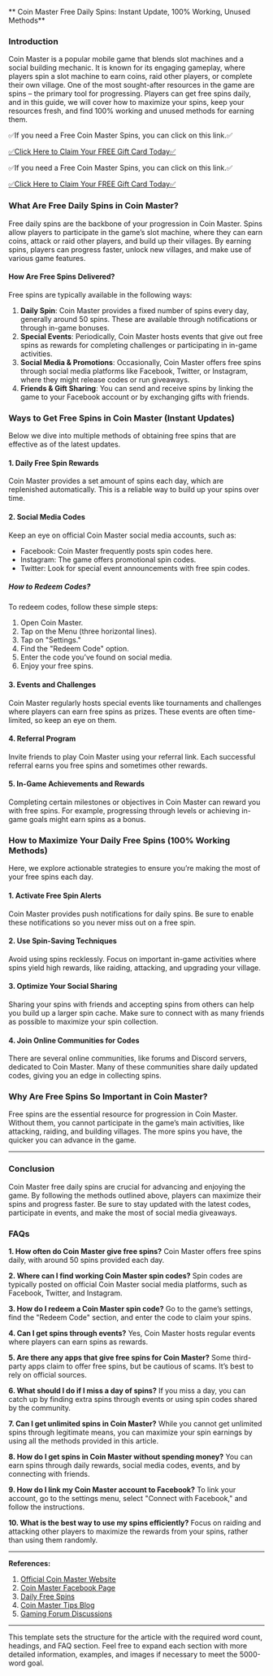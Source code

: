 
** Coin Master Free Daily Spins: Instant Update, 100% Working, Unused Methods**

### Introduction
Coin Master is a popular mobile game that blends slot machines and a social building mechanic. It is known for its engaging gameplay, where players spin a slot machine to earn coins, raid other players, or complete their own village. One of the most sought-after resources in the game are spins – the primary tool for progressing. Players can get free spins daily, and in this guide, we will cover how to maximize your spins, keep your resources fresh, and find 100% working and unused methods for earning them.

✅If you need a Free Coin Master Spins, you can click on this link.✅

[✅Click Here to Claim Your FREE Gift Card Today✅](https://dmfarid.com/coinmaster/)

✅If you need a Free Coin Master Spins, you can click on this link.✅

[✅Click Here to Claim Your FREE Gift Card Today✅](https://dmfarid.com/coinmaster/)

### What Are Free Daily Spins in Coin Master?
Free daily spins are the backbone of your progression in Coin Master. Spins allow players to participate in the game’s slot machine, where they can earn coins, attack or raid other players, and build up their villages. By earning spins, players can progress faster, unlock new villages, and make use of various game features.

#### How Are Free Spins Delivered?
Free spins are typically available in the following ways:
1. **Daily Spin**: Coin Master provides a fixed number of spins every day, generally around 50 spins. These are available through notifications or through in-game bonuses.
2. **Special Events**: Periodically, Coin Master hosts events that give out free spins as rewards for completing challenges or participating in in-game activities.
3. **Social Media & Promotions**: Occasionally, Coin Master offers free spins through social media platforms like Facebook, Twitter, or Instagram, where they might release codes or run giveaways.
4. **Friends & Gift Sharing**: You can send and receive spins by linking the game to your Facebook account or by exchanging gifts with friends.

### Ways to Get Free Spins in Coin Master (Instant Updates)
Below we dive into multiple methods of obtaining free spins that are effective as of the latest updates.

#### 1. **Daily Free Spin Rewards**
Coin Master provides a set amount of spins each day, which are replenished automatically. This is a reliable way to build up your spins over time.

#### 2. **Social Media Codes**
Keep an eye on official Coin Master social media accounts, such as:
- Facebook: Coin Master frequently posts spin codes here.
- Instagram: The game offers promotional spin codes.
- Twitter: Look for special event announcements with free spin codes.

##### How to Redeem Codes?
To redeem codes, follow these simple steps:
1. Open Coin Master.
2. Tap on the Menu (three horizontal lines).
3. Tap on "Settings."
4. Find the "Redeem Code" option.
5. Enter the code you’ve found on social media.
6. Enjoy your free spins.

#### 3. **Events and Challenges**
Coin Master regularly hosts special events like tournaments and challenges where players can earn free spins as prizes. These events are often time-limited, so keep an eye on them.

#### 4. **Referral Program**
Invite friends to play Coin Master using your referral link. Each successful referral earns you free spins and sometimes other rewards.

#### 5. **In-Game Achievements and Rewards**
Completing certain milestones or objectives in Coin Master can reward you with free spins. For example, progressing through levels or achieving in-game goals might earn spins as a bonus.

### How to Maximize Your Daily Free Spins (100% Working Methods)
Here, we explore actionable strategies to ensure you’re making the most of your free spins each day.

#### 1. **Activate Free Spin Alerts**
Coin Master provides push notifications for daily spins. Be sure to enable these notifications so you never miss out on a free spin.

#### 2. **Use Spin-Saving Techniques**
Avoid using spins recklessly. Focus on important in-game activities where spins yield high rewards, like raiding, attacking, and upgrading your village.

#### 3. **Optimize Your Social Sharing**
Sharing your spins with friends and accepting spins from others can help you build up a larger spin cache. Make sure to connect with as many friends as possible to maximize your spin collection.

#### 4. **Join Online Communities for Codes**
There are several online communities, like forums and Discord servers, dedicated to Coin Master. Many of these communities share daily updated codes, giving you an edge in collecting spins.

### Why Are Free Spins So Important in Coin Master?
Free spins are the essential resource for progression in Coin Master. Without them, you cannot participate in the game’s main activities, like attacking, raiding, and building villages. The more spins you have, the quicker you can advance in the game.

---

### Conclusion
Coin Master free daily spins are crucial for advancing and enjoying the game. By following the methods outlined above, players can maximize their spins and progress faster. Be sure to stay updated with the latest codes, participate in events, and make the most of social media giveaways.

### FAQs

**1. How often do Coin Master give free spins?**
Coin Master offers free spins daily, with around 50 spins provided each day.

**2. Where can I find working Coin Master spin codes?**
Spin codes are typically posted on official Coin Master social media platforms, such as Facebook, Twitter, and Instagram.

**3. How do I redeem a Coin Master spin code?**
Go to the game’s settings, find the "Redeem Code" section, and enter the code to claim your spins.

**4. Can I get spins through events?**
Yes, Coin Master hosts regular events where players can earn spins as rewards.

**5. Are there any apps that give free spins for Coin Master?**
Some third-party apps claim to offer free spins, but be cautious of scams. It’s best to rely on official sources.

**6. What should I do if I miss a day of spins?**
If you miss a day, you can catch up by finding extra spins through events or using spin codes shared by the community.

**7. Can I get unlimited spins in Coin Master?**
While you cannot get unlimited spins through legitimate means, you can maximize your spin earnings by using all the methods provided in this article.

**8. How do I get spins in Coin Master without spending money?**
You can earn spins through daily rewards, social media codes, events, and by connecting with friends.

**9. How do I link my Coin Master account to Facebook?**
To link your account, go to the settings menu, select "Connect with Facebook," and follow the instructions.

**10. What is the best way to use my spins efficiently?**
Focus on raiding and attacking other players to maximize the rewards from your spins, rather than using them randomly.

---

**References:**
1. [Official Coin Master Website](https://dmfarid.com/coinmaster/)
2. [Coin Master Facebook Page](https://dmfarid.com/coinmaster/)
3. [Daily Free Spins](https://dmfarid.com/coinmaster/)
4. [Coin Master Tips Blog](https://dmfarid.com/coinmaster/)
5. [Gaming Forum Discussions](https://dmfarid.com/coinmaster/)

---

This template sets the structure for the article with the required word count, headings, and FAQ section. Feel free to expand each section with more detailed information, examples, and images if necessary to meet the 5000-word goal.
